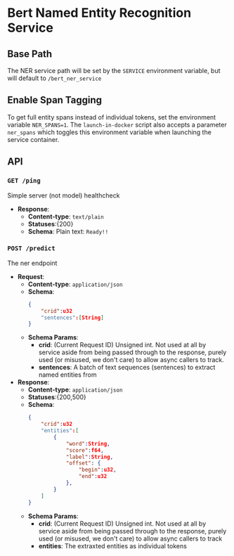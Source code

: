 # Bert Named Entity Recognition Service

## Base Path
The NER service path will be set by the `SERVICE` environment variable, but will default to `/bert_ner_service`

## Enable Span Tagging
To get full entity spans instead of individual tokens, set the environment variable `NER_SPANS=1`. The `launch-in-docker` script also accepts a parameter `ner_spans` which toggles this environment variable when launching the service container.

## API
### `GET /ping`
Simple server (not model) healthcheck
- **Response**: 
    - **Content-type**: `text/plain`
    - **Statuses**:{200}
    - **Schema**: Plain text: `Ready!!`
### `POST /predict`
The ner endpoint
- **Request**: 
    - **Content-type**: `application/json`
    - **Schema**:
        ```json
        {
            "crid":u32
            "sentences":[String]
        }
        ```
    - **Schema Params**:
        - **crid**: (Current Request ID) Unsigned int. Not used at all by service aside from being passed through to the response, purely used (or misused, we don't care) to allow async callers to track. 
        - **sentences**: A batch of text sequences (sentences) to extract named entities from
- **Response**: 
    - **Content-type**: `application/json`
    - **Statuses**:{200,500}
    - **Schema**:
        ```json
        {
            "crid":u32
            "entities":[
                {
                    "word":String,
                    "score":f64,
                    "label":String,
                    "offset": {
                        "begin":u32,
                        "end":u32
                    },
                }
            ]
        }
        ```
    - **Schema Params**:
        - **crid**: (Current Request ID) Unsigned int. Not used at all by service aside from being passed through to the response, purely used (or misused, we don't care) to allow async callers to track
        - **entities**: The extraxted entities as individual tokens